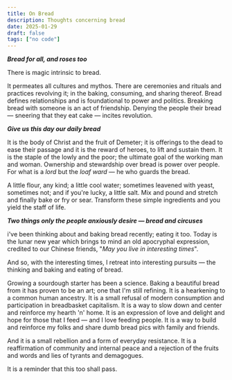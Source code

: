 ```yaml
---
title: On Bread
description: Thoughts concerning bread
date: 2025-01-29
draft: false
tags: ["no code"]
---
```


**_Bread for all, and roses too_**

There is magic intrinsic to bread.

It permeates all cultures and mythos. There are ceremonies and rituals and practices revolving it; in the baking, consuming, and sharing thereof. Bread defines relationships and is foundational to power and politics. Breaking bread with someone is an act of friendship. Denying the people their bread — sneering that they eat cake — incites revolution. 

**_Give us this day our daily bread_**

It is the body of Christ and the fruit of Demeter; it is offerings to the dead to ease their passage and it is the reward of heroes, to lift and sustain them. It is the staple of the lowly and the poor; the ultimate goal of the working man and woman. Ownership and stewardship over bread is power over people. For what is a _lord_ but the _loaf ward_ — he who guards the bread.

A little flour, any kind; a little cool water; sometimes leavened with yeast, sometimes not; and if you're lucky, a little salt. Mix and pound and stretch and finally bake or fry or sear. Transform these simple ingredients and you yield the staff of life.

**_Two things only the people anxiously desire — bread and circuses_**

i've been thinking about and baking bread recently; eating it too. Today is the lunar new year which brings to mind an old apocryphal expression, credited to our Chinese friends, "_May you live in interesting times_".

And so, with the interesting times, I retreat into interesting pursuits — the thinking and baking and eating of bread.

Growing a sourdough starter has been a science. Baking a beautiful bread from it has proven to be an art; one that I'm still refining. It is a hearkening to a common human ancestry. It is a small refusal of modern consumption and participation in breadbasket capitalism. It is a way to slow down and center and reinforce my hearth 'n' home.  It is an expression of love and delight and hope for those that I feed — and I love feeding people. It is a way to build and reinforce my folks and share dumb bread pics with family and friends.

And it is a small rebellion and a form of everyday resistance. It is a reaffirmation of community and internal peace and a rejection of the fruits and words and lies of tyrants and demagogues. 

It is a reminder that this too shall pass.
